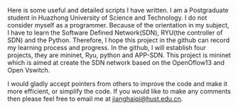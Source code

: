 Here is some useful and detailed scripts I have written. I am a Postgraduate student in Huazhong University of Science and Technology. I do not consider myself as a programmer. Because of the orientation in my subject, I have to learn the Software Defined Network(SDN), RYU(the controller of SDN) and the Python. Therefore, I hope this project in the github can record my learning process and progress. In the github, I will establish four projects, they are mininet, Ryu, python and APP-SDN. This project is mininet which is aimed at create the SDN network based on the OpenOflow13 and Open Vswitch.

I would gladly accept pointers from others to improve the code and make it more efficient, or simplify the code. If you would like to make any comments then please feel free to email me at jianghaiqi@hust.edu.cn.
